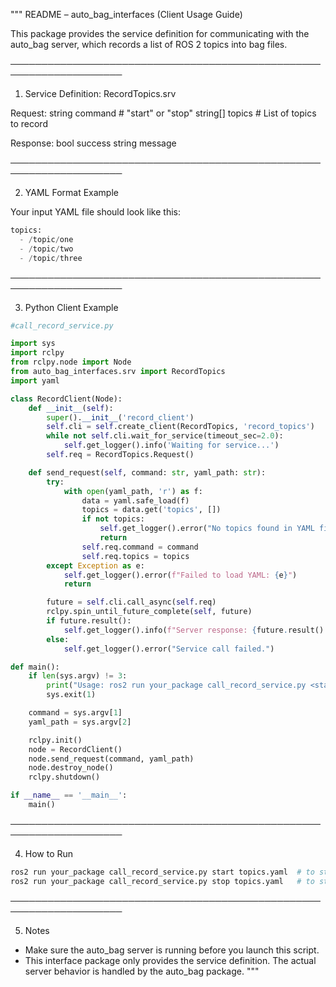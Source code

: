 """
README – auto_bag_interfaces (Client Usage Guide)

This package provides the service definition for communicating with the auto_bag server,
which records a list of ROS 2 topics into bag files.

────────────────────────────────────────────────────────────────────

1. Service Definition: RecordTopics.srv

Request:
    string command         # "start" or "stop"
    string[] topics        # List of topics to record

Response:
    bool success
    string message

────────────────────────────────────────────────────────────────────

2. YAML Format Example

Your input YAML file should look like this:

```python
topics:
  - /topic/one
  - /topic/two
  - /topic/three
```
────────────────────────────────────────────────────────────────────

3. Python Client Example

```python
#call_record_service.py

import sys
import rclpy
from rclpy.node import Node
from auto_bag_interfaces.srv import RecordTopics
import yaml

class RecordClient(Node):
	def __init__(self):
		super().__init__('record_client')
		self.cli = self.create_client(RecordTopics, 'record_topics')
		while not self.cli.wait_for_service(timeout_sec=2.0):
			self.get_logger().info('Waiting for service...')
		self.req = RecordTopics.Request()

	def send_request(self, command: str, yaml_path: str):
		try:
			with open(yaml_path, 'r') as f:
				data = yaml.safe_load(f)
				topics = data.get('topics', [])
				if not topics:
					self.get_logger().error("No topics found in YAML file.")
					return
				self.req.command = command
				self.req.topics = topics
		except Exception as e:
			self.get_logger().error(f"Failed to load YAML: {e}")
			return

		future = self.cli.call_async(self.req)
		rclpy.spin_until_future_complete(self, future)
		if future.result():
			self.get_logger().info(f"Server response: {future.result().message}")
		else:
			self.get_logger().error("Service call failed.")

def main():
	if len(sys.argv) != 3:
		print("Usage: ros2 run your_package call_record_service.py <start|stop> <topics.yaml>")
		sys.exit(1)

	command = sys.argv[1]
	yaml_path = sys.argv[2]

	rclpy.init()
	node = RecordClient()
	node.send_request(command, yaml_path)
	node.destroy_node()
	rclpy.shutdown()

if __name__ == '__main__':
	main()

```


────────────────────────────────────────────────────────────────────

4. How to Run

```bash
ros2 run your_package call_record_service.py start topics.yaml  # to start recording
ros2 run your_package call_record_service.py stop topics.yaml   # to stop recording
```
────────────────────────────────────────────────────────────────────

5. Notes

- Make sure the auto_bag server is running before you launch this script.
- This interface package only provides the service definition.
  The actual server behavior is handled by the auto_bag package.
"""

